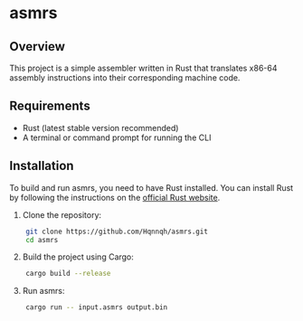 # asmrs

## Overview
This project is a simple assembler written in Rust that translates x86-64 assembly instructions into their corresponding machine code.

## Requirements

- Rust (latest stable version recommended)
- A terminal or command prompt for running the CLI

## Installation

To build and run asmrs, you need to have Rust installed. You can install Rust by following the instructions on the [official Rust website](https://www.rust-lang.org/).

1. Clone the repository:
```sh
    git clone https://github.com/Hqnnqh/asmrs.git
    cd asmrs
```

2. Build the project using Cargo:
```sh
    cargo build --release
```

3. Run asmrs:
```sh
    cargo run -- input.asmrs output.bin
```
